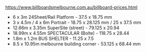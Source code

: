 https://www.billboardsmelbourne.com.au/billboard-prices.html

- 6 x 3m 24Sheet/Rail Platform - 37.5 x 18.75 mm
- 3 x 4.5m / 4 x 6m Portrait - 18.75 x 28.125 mm / 25 x 37.5 mm
- 12.66m x 3.35m SuperSite (street) - 79.125 x 20.94
- 18.99m x 4.55m SPECTACULAR (Bolte) - 118.75 x 28.44
- 1.8m x 1.2m BUS SHELTER - 11.25 x 7.5
-	8.5 x 10.95m melbourne building corner - 53.125 x 68.44 mm
